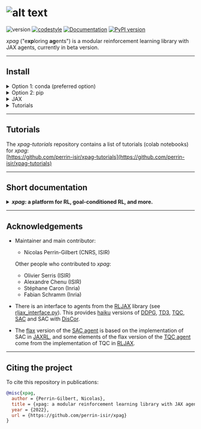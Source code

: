 # ![alt text](https://raw.githubusercontent.com/perrin-isir/xpag/main/logo.png "xpag logo")

![version](https://img.shields.io/badge/version-0.2.2-blue)
[![codestyle](https://img.shields.io/badge/code%20style-black-000000.svg)](https://github.com/psf/black)
[![Documentation](https://img.shields.io/github/actions/workflow/status/perrin-isir/xpag/docs.yml?branch=main&label=docs)](https://perrin-isir.github.io/xpag/)
[![PyPI version](https://img.shields.io/pypi/v/xpag)](https://pypi.org/project/xpag/)


*xpag* ("e**xp**loring **ag**ents") is a modular reinforcement learning library with JAX agents, currently in beta version.

-----
## Install

<details><summary>Option 1: conda (preferred option)</summary>
<p>
	
This option is preferred because it relies mainly on conda-forge packages (which among other things simplifies the installation of JAX).

    git clone https://github.com/perrin-isir/xpag.git
    cd xpag
    conda update conda
   
Install micromamba if you don't already have it (you can also simply use conda, by replacing below `micromamba create`, `micromamba update` and `micromamba activate` respectively by `conda env create`, `conda env update` and `conda activate`, but this will lead to a significantly slower installation):

    conda install -c conda-forge micromamba

Choose an environment name, for instance `xpagenv`.  
The following command creates the `xpagenv` environment with the requirements listed in [environment.yaml](environment.yaml):

    micromamba create --name xpagenv --file environment.yaml

If you prefer to update an existing environment (`existing_env`):

    micromamba update --name existing_env --file environment.yaml

Then, activate the `xpagenv` environment:

    micromamba activate xpagenv

Finally, install the *xpag* library in the activated environment:

    pip install -e .

</p>
</details>

<details><summary>Option 2: pip</summary>
<p>

For the pip install, you need to properly install JAX yourself. Otherwise, if JAX is installed automatically as a pip dependency of *xpag*, it will probably not work as desired (e.g. it will not be GPU-compatible). So you should install it beforehand, following these guidelines: 

[https://github.com/google/jax#installation](https://github.com/google/jax#installation) 

Then, install *xpag* with:

    pip install xpag

</p>
</details>

<details><summary>JAX</summary>
<p>

To verify that the JAX installation went well, check the backend used by JAX with the following command:
```
python -c "import jax; print(jax.lib.xla_bridge.get_backend().platform)"
```
It will print "cpu", "gpu" or "tpu" depending on the platform JAX is using.

</p>
</details>

<details><summary>Tutorials</summary>
<p>

The following libraries, not required by *xpag*, are required for the [tutorials](https://github.com/perrin-isir/xpag-tutorials):
  - MuJoCo (`pip install mujoco`): see [https://github.com/deepmind/mujoco](https://github.com/deepmind/mujoco)
  - imageio (`pip install imageio`): see [https://github.com/imageio/imageio](https://github.com/imageio/imageio)
</p>
</details>

-----
## Tutorials

The *xpag-tutorials* repository contains a list of tutorials (colab notebooks) for *xpag*:  
[https://github.com/perrin-isir/xpag-tutorials](https://github.com/perrin-isir/xpag-tutorials)


-----
## Short documentation
<details><summary><B><I>xpag</I>: a platform for RL, goal-conditioned RL, and more.</B></summary>

*xpag* allows standard reinforcement learning, but it has been designed with
goal-conditioned reinforcement learning (GCRL) in mind (check out the [train_gmazes.ipynb](https://colab.research.google.com/github/perrin-isir/xpag-tutorials/blob/main/train_gmazes.ipynb)
tutorial for a simple example of GCRL). 

In GCRL, agents have a goal, which is part of the input they take, and the reward mainly depends on 
the degree of achievement of that goal. Beyond the usual modules in 
RL platforms (environment, agent, buffer/sampler), *xpag* introduces a 
module called "setter" which, among other things, can help to set and manage
goals (for example modifying the goal several times in a single episode).
Although the setter is largely similar to an environment wrapper, it 
is separated from the environment because in some cases it should be considered as 
an independent entity (e.g. a teacher), or as a part of the agent itself.

*xpag* relies on a single reinforcement learning loop (the `learn()`
function in [xpag/tools/learn.py](https://github.com/perrin-isir/xpag/blob/main/xpag/tools/learn.py))
in which the environment, the agent, the buffer and the setter interact (see below). 
The `learn()` function  has the following first 3 arguments (returned by [gym_vec_env()](https://github.com/perrin-isir/xpag/blob/main/xpag/wrappers/gym_vec_env.py) and 
[brax_vec_env()](https://github.com/perrin-isir/xpag/blob/main/xpag/wrappers/brax_vec_env.py)):
  * `env`: the training environment, which runs 1 or more rollouts in parallel.
  * `eval_env`: the evaluation environment, identical to `env` except that it runs 
  a single rollout.
  * `env_info`: a dictionary containing information about the environment:
    * `env_info["env_type"]`: the type of environment; for the moment *xpag* 
  differentiates 3 types of environments: "Brax" environments, "Mujoco" environments, and
  "Gym" environments. This information is used to adapt the way episodes are saved and replayed.
    * `env_info["name"]`: the name of the environment.
    * `env_info["is_goalenv"]`: whether the environment is a goal-based environment or 
  not.
    * `env_info["num_envs"]`: the number of parallel rollouts in `env`
    * `env_info["max_episode_steps"]`: the maximum number of steps in episodes (*xpag* 
  does not allow potentially infinite episodes).
    * `env_info["action_space"]`: the action space (of type [gym.spaces.Space](https://github.com/openai/gym/blob/master/gym/spaces/space.py)) that takes into account parallel rollouts. It can be useful to sample random actions.
    * `env_info["single_action_space"]`: the action space (of type [gym.spaces.Space](https://github.com/openai/gym/blob/master/gym/spaces/space.py)) for single rollouts.  
  
  `learn()` also takes in input the agent, the buffer and the setter and various parameters. Detailed information about the arguments of `learn()` can be
  found in the code documentation (check [xpag/tools/learn.py](https://github.com/perrin-isir/xpag/blob/main/xpag/tools/learn.py)).

The components that interact during learning are:
<details><summary><B>the environment (env)</B></summary>

In *xpag*, environments must allow parallel rollouts, and *xpag* keeps the same API even in the case of a single rollout,
i.e. when the number of "parallel environments" is 1. Basically, all environments are 
"vector environments".

* `env.reset(seed: Optional[Union[int, List[int]]], options: Optional[dict])` -> `observation: Union[np.array, jax.numpy.array], info: dict`  
Following the gym Vector API
(see [https://www.gymlibrary.dev/api/vector/#vectorenv](https://www.gymlibrary.dev/api/vector/#vectorenv)), environments have 
a `reset()` function that returns an `observation` (which is actually a batch of observations for all the 
parallel rollouts) and an optional dictionary `info` (see [https://www.gymlibrary.dev/api/vector/#reset](https://www.gymlibrary.dev/api/vector/#reset)).  
We expect `observation` to be a numpy array, or a jax.numpy array, and its first dimension 
selects between parallel rollouts, which means that `observation[i]` is the observation in
the i-th rollout. In the case of a single rollout, `observation[0]` is the observation
in this rollout.


* `env.step(action: Union[np.array, jax.numpy.array])` -> `observation, reward, terminated, truncated, info`  
Again, following the gym Vector API, environments have a `step()` function that takes
in input an action (which is actually a batch of actions, one per rollout) and returns:
`observation`, `reward`, `terminated`, `truncated`, `info` (cf. [https://www.gymlibrary.dev/api/vector/#step](https://www.gymlibrary.dev/api/vector/#step)).
There are slight differences with the gym Vector API. First, in *xpag* this API also covers the case
of a single rollout. Second, *xpag* assumes that `reward`, `terminated` and `truncated` have shape `(n, 1)`, not
`(n,)` (where n is the number of parallel rollouts). More broadly, whether they are due to a single rollout or to
unidimensional elements, single-dimensional entries are not squeezed in *xpag*.
Third, in *xpag*, `info` is a dictionary, not a tuple of dictionaries
(however its entries may be tuples). 


* `env.reset_done(done, seed: Optional[Union[int, List[int]]], options: Optional[dict])` -> `observation, info`   
The most significant difference with the gym Vector API is that *xpag* requires a `reset_done()` function which takes a `done` array of Booleans in input and performs a reset for
the i-th rollout if and only if `done[i]` is evaluated to True. Besides `done`, the arguments of `reset_done()` are the same as the ones of `reset()`: `seed` and `options`, and its outputs are also the same: `observation`, `info`.
For rollouts that are not reset, the returned observation is the same as the observation returned by the last
`step()`. `reset()` must be called once for the initial reset, and afterwards only `reset_done()` should be used. Auto-resets (automatic resets after terminal transitions) are not allowed in *xpag*. 
The main reason to prefer `reset_done()` to auto-resets
is that with auto-resets, terminal transitions must be special and contain additional
information. With `reset_done()`, this is no longer necessary. Furthermore,
by modifying the `done` array returned by a step of the environment, it becomes possible 
to easily force the termination of an episode, or to force an episode to continue despite 
reaching a terminal transition (but this must be done with caution).


* `gym_vec_env(env_name: str, num_envs: int, wrap_function: Callable = None)` -> `env, eval_env, env_info: dict`  
`brax_vec_env(env_name: str, num_envs: int, wrap_function: Callable = None, *, force_cpu_backend : bool = False)` -> `env, eval_env, env_info: dict`  
The [gym_vec_env()](https://github.com/perrin-isir/xpag/blob/main/xpag/wrappers/gym_vec_env.py) and 
[brax_vec_env()](https://github.com/perrin-isir/xpag/blob/main/xpag/wrappers/brax_vec_env.py) functions (see [tutorials](https://github.com/perrin-isir/xpag-tutorials))
call wrappers that automatically add the `reset_done()` function to Gym and Brax 
environments, and make the wrapped environments fit the *xpag* API.


* *Goal-based environments:*  
Goal-based environments (for GCRL) must have a similar interface to the one defined in 
the [Gym-Robotics](https://github.com/Farama-Foundation/gym-robotics) library
(see `GoalEnv` in [core.py](https://github.com/Farama-Foundation/Gym-Robotics/blob/main/gym_robotics/core.py)), with minor differences.
Their observation spaces are of type [gym.spaces.Dict](https://github.com/openai/gym/blob/master/gym/spaces/dict.py), with the following keys 
in the `observation` dictionaries: `"observation"`, `"achieved_goal"`, and `"desired_goal"`.
Goal-based environments must also have in attribute a `compute_reward()` function that computes rewards.
In *xpag*, the inputs of `compute_reward()` can be different from the ones considered in 
the original `GoalEnv` class. For example, in the
[GoalEnvWrapper](https://github.com/perrin-isir/xpag/blob/main/xpag/wrappers/goalenv_wrapper.py) class,
which can be used to turn standard environments into goal-based environments, the
arguments of `compute_reward()` are assumed to be `achieved_goal` (the goal achieved *after* `step()`),
`desired_goal` (the desired goal *before* `step()`), `action`, `observation` (the observation *after* `step()`),
`reward` (the reward of the base environment), `terminated`, `truncated` and `info` (the outputs of the
`step()` function). In the version of [HER](https://github.com/perrin-isir/xpag/blob/main/xpag/samplers/HER.py)
  (cf. [https://arxiv.org/pdf/1707.01495.pdf](https://arxiv.org/pdf/1707.01495.pdf)) in *xpag*,
it is assumed that `compute_reward()` depends only on  `achieved_goal`, `desired_goal`, `action` and `observation`.  
In goal-based environments, the multiple observations from parallel rollouts are concatenated as in the gym function `concatenate()`
(cf. [https://github.com/openai/gym/blob/master/gym/vector/utils/numpy_utils.py](https://github.com/openai/gym/blob/master/gym/vector/utils/numpy_utils.py)), 
which means that the batched observations are always single dictionaries in which the 
entries `"observation"`, `"achieved_goal"` and `"desired_goal"` are arrays of observations,
achieved goals and desired goals.


* `info`  
*xpag* assumes that, in goal-based environments, the `info` dictionary returned by `step()`
always contains `info["is_success"]`, an array of Booleans (one per rollout)
that are `True` if the corresponding transition is a successfull achievement of the
desired goal, and `False` otherwise (*remark:* this does not need to coincide
with episode termination).

</details>

<details><summary><B>the agent (agent)</B></summary>

*xpag* only considers off-policy agents. (TODO) 

</details>

<details><summary><B>the buffer (buffer)</B></summary> TODO </details>
<details><summary><B>the sampler (sampler)</B></summary> TODO </details>
<details><summary><B>the setter (setter)</B></summary> TODO </details>

The figure below summarizes the RL loop and the interactions between the components:
(TODO)
</details>

-----
## Acknowledgements

* Maintainer and main contributor:
  - Nicolas Perrin-Gilbert (CNRS, ISIR)

  Other people who contributed to *xpag*:
  - Olivier Serris (ISIR)
  - Alexandre Chenu (ISIR)
  - Stéphane Caron (Inria)
  - Fabian Schramm (Inria)

* There is an interface to agents from the [RLJAX](https://github.com/ku2482/rljax) library (see [rljax_interface.py](https://github.com/perrin-isir/xpag/blob/main/xpag/agents/rljax_agents/rljax_interface.py)). This provides [haiku](https://github.com/deepmind/dm-haiku) versions of [DDPG](https://arxiv.org/abs/1509.02971), [TD3](https://arxiv.org/abs/1802.09477), [TQC](https://arxiv.org/abs/2005.04269), [SAC](https://arxiv.org/abs/1812.05905) and SAC with [DisCor](https://arxiv.org/abs/2003.07305).
* The [flax](https://github.com/google/flax) version of the [SAC agent](https://github.com/perrin-isir/xpag/blob/main/xpag/agents/flax_agents/sac) is based on the implementation of SAC in [JAXRL](https://github.com/ikostrikov/jaxrl), and some elements of the flax version of the [TQC agent](https://github.com/perrin-isir/xpag/blob/main/xpag/agents/flax_agents/tqc) come from the implementation of TQC in [RLJAX](https://github.com/ku2482/rljax).

-----
## Citing the project
To cite this repository in publications:

```bibtex
@misc{xpag,
  author = {Perrin-Gilbert, Nicolas},
  title = {xpag: a modular reinforcement learning library with JAX agents},
  year = {2022},
  url = {https://github.com/perrin-isir/xpag}
}
```
